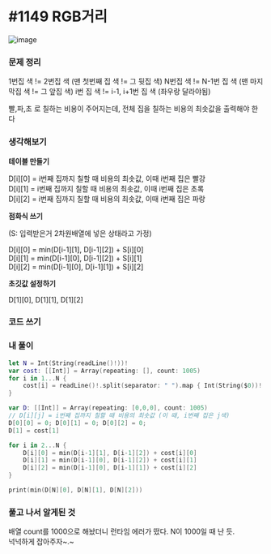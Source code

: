 # #1149 RGB거리

![image](https://user-images.githubusercontent.com/28949235/134863188-09bf06fc-63b7-4903-8420-56305597f564.png)

### 문제 정리

1번집 색 != 2번집 색 (맨 첫번째 집 색 != 그 뒷집 색)
N번집 색 != N-1번 집 색 (맨 마지막집 색 != 그 앞집 색)
i번 집 색 != i-1, i+1번 집 색 (좌우랑 달라야됨)

빨,파,초 로 칠하는 비용이 주어지는데, 전체 집을 칠하는 비용의 최솟값을 출력해야 한다

### 생각해보기

**테이블 만들기**

D[i]\[0] = i번째 집까지 칠할 때 비용의 최솟값, 이때 i번째 집은 빨강  
D[i]\[1] = i번째 집까지 칠할 때 비용의 최솟값, 이때 i번째 집은 초록  
D[i]\[2] = i번째 집까지 칠할 때 비용의 최솟값, 이때 i번째 집은 파랑

**점화식 쓰기**

(S: 입력받은거 2차원배열에 넣은 상태라고 가정)

D[i]\[0] = min(D[i-1]\[1], D[i-1]\[2]) + S[i]\[0]  
D[i]\[1] = min(D[i-1]\[0], D[i-1]\[2]) + S[i]\[1]  
D[i]\[2] = min(D[i-1]\[0], D[i-1]\[1]) + S[i]\[2]

**초깃값 설정하기**

D[1]\[0], D[1]\[1], D[1]\[2]

### 코드 쓰기

### 내 풀이

```swift
let N = Int(String(readLine()!))!
var cost: [[Int]] = Array(repeating: [], count: 1005)
for i in 1...N {
    cost[i] = readLine()!.split(separator: " ").map { Int(String($0))! }
}

var D: [[Int]] = Array(repeating: [0,0,0], count: 1005)
// D[i][j] = i번째 집까지 칠할 때 비용의 최솟값 (이 때, i번째 집은 j색)
D[0][0] = 0; D[0][1] = 0; D[0][2] = 0;
D[1] = cost[1]

for i in 2...N {
    D[i][0] = min(D[i-1][1], D[i-1][2]) + cost[i][0]
    D[i][1] = min(D[i-1][0], D[i-1][2]) + cost[i][1]
    D[i][2] = min(D[i-1][0], D[i-1][1]) + cost[i][2]
}

print(min(D[N][0], D[N][1], D[N][2]))
```



### 풀고 나서 알게된 것

배열 count를 1000으로 해놨더니 런타임 에러가 떴다. N이 1000일 때 난 듯.  
넉넉하게 잡아주자~.~

